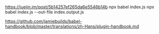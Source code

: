 https://juejin.im/post/5b14257ef265da6e5546b14b
 npx babel index.js
 npx babel index.js --out-file index.output.js
 
https://github.com/jamiebuilds/babel-handbook/blob/master/translations/zh-Hans/plugin-handbook.md